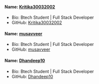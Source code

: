 #### Name: [Kritika30032002](https://github.com/Kritika30032002)
- Bio: Btech Student | Full Stack Developer 
- GitHub: [Kritika30032002](https://github.com/Kritika30032002)

#### Name: [musavveer](https://github.com/musavveer)
- Bio: Btech Student | Full Stack Developer 
- GitHub: [musavveer](https://github.com/musavveer)

#### Name: [Dhandeep10](https://github.com/Dhandeep10)
- Bio: Btech Student | Full Stack Developer 
- GitHub: [Dhandeep10](https://github.com/Dhandeep10)
